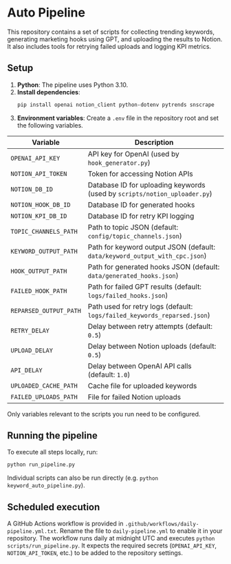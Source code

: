 # Auto Pipeline

This repository contains a set of scripts for collecting trending keywords, generating marketing hooks using GPT, and uploading the results to Notion. It also includes tools for retrying failed uploads and logging KPI metrics.

## Setup

1. **Python**: The pipeline uses Python 3.10.
2. **Install dependencies**:
   ```bash
   pip install openai notion_client python-dotenv pytrends snscrape
   ```
3. **Environment variables**: Create a `.env` file in the repository root and set the following variables.

| Variable | Description |
|----------|-------------|
| `OPENAI_API_KEY` | API key for OpenAI (used by `hook_generator.py`) |
| `NOTION_API_TOKEN` | Token for accessing Notion APIs |
| `NOTION_DB_ID` | Database ID for uploading keywords (used by `scripts/notion_uploader.py`) |
| `NOTION_HOOK_DB_ID` | Database ID for generated hooks |
| `NOTION_KPI_DB_ID` | Database ID for retry KPI logging |
| `TOPIC_CHANNELS_PATH` | Path to topic JSON (default: `config/topic_channels.json`) |
| `KEYWORD_OUTPUT_PATH` | Path for keyword output JSON (default: `data/keyword_output_with_cpc.json`) |
| `HOOK_OUTPUT_PATH` | Path for generated hooks JSON (default: `data/generated_hooks.json`) |
| `FAILED_HOOK_PATH` | Path for failed GPT results (default: `logs/failed_hooks.json`) |
| `REPARSED_OUTPUT_PATH` | Path used for retry logs (default: `logs/failed_keywords_reparsed.json`) |
| `RETRY_DELAY` | Delay between retry attempts (default: `0.5`) |
| `UPLOAD_DELAY` | Delay between Notion uploads (default: `0.5`) |
| `API_DELAY` | Delay between OpenAI API calls (default: `1.0`) |
| `UPLOADED_CACHE_PATH` | Cache file for uploaded keywords |
| `FAILED_UPLOADS_PATH` | File for failed Notion uploads |

Only variables relevant to the scripts you run need to be configured.

## Running the pipeline

To execute all steps locally, run:

```bash
python run_pipeline.py
```

Individual scripts can also be run directly (e.g. `python keyword_auto_pipeline.py`).

## Scheduled execution

A GitHub Actions workflow is provided in `.github/workflows/daily-pipeline.yml.txt`. Rename the file to `daily-pipeline.yml` to enable it in your repository. The workflow runs daily at midnight UTC and executes `python scripts/run_pipeline.py`. It expects the required secrets (`OPENAI_API_KEY`, `NOTION_API_TOKEN`, etc.) to be added to the repository settings.

